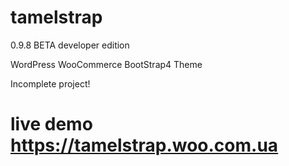 # tamelstrap

0.9.8 BETA developer edition

WordPress WooCommerce BootStrap4 Theme

Incomplete project!

# live demo https://tamelstrap.woo.com.ua

